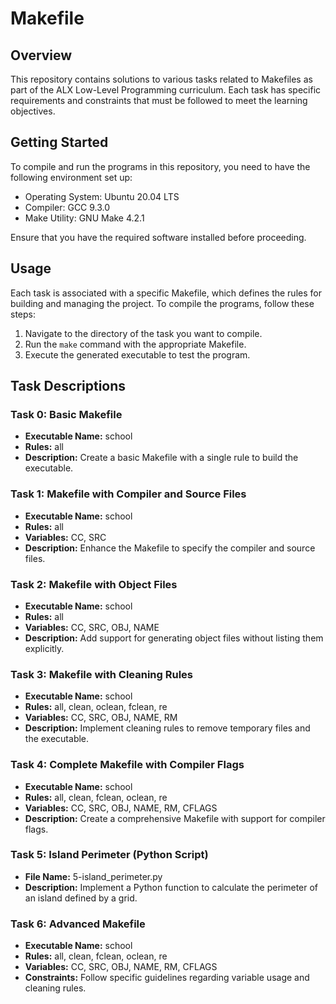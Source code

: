 # Makefile
## Overview

This repository contains solutions to various tasks related to Makefiles as part of the ALX Low-Level Programming curriculum. Each task has specific requirements and constraints that must be followed to meet the learning objectives.

## Getting Started

To compile and run the programs in this repository, you need to have the following environment set up:

- Operating System: Ubuntu 20.04 LTS
- Compiler: GCC 9.3.0
- Make Utility: GNU Make 4.2.1

Ensure that you have the required software installed before proceeding.

## Usage

Each task is associated with a specific Makefile, which defines the rules for building and managing the project. To compile the programs, follow these steps:

1. Navigate to the directory of the task you want to compile.
2. Run the `make` command with the appropriate Makefile.
3. Execute the generated executable to test the program.

## Task Descriptions

### Task 0: Basic Makefile

- **Executable Name:** school
- **Rules:** all
- **Description:** Create a basic Makefile with a single rule to build the executable.

### Task 1: Makefile with Compiler and Source Files

- **Executable Name:** school
- **Rules:** all
- **Variables:** CC, SRC
- **Description:** Enhance the Makefile to specify the compiler and source files.

### Task 2: Makefile with Object Files

- **Executable Name:** school
- **Rules:** all
- **Variables:** CC, SRC, OBJ, NAME
- **Description:** Add support for generating object files without listing them explicitly.

### Task 3: Makefile with Cleaning Rules

- **Executable Name:** school
- **Rules:** all, clean, oclean, fclean, re
- **Variables:** CC, SRC, OBJ, NAME, RM
- **Description:** Implement cleaning rules to remove temporary files and the executable.

### Task 4: Complete Makefile with Compiler Flags

- **Executable Name:** school
- **Rules:** all, clean, fclean, oclean, re
- **Variables:** CC, SRC, OBJ, NAME, RM, CFLAGS
- **Description:** Create a comprehensive Makefile with support for compiler flags.

### Task 5: Island Perimeter (Python Script)

- **File Name:** 5-island_perimeter.py
- **Description:** Implement a Python function to calculate the perimeter of an island defined by a grid.

### Task 6: Advanced Makefile

- **Executable Name:** school
- **Rules:** all, clean, fclean, oclean, re
- **Variables:** CC, SRC, OBJ, NAME, RM, CFLAGS
- **Constraints:** Follow specific guidelines regarding variable usage and cleaning rules.
